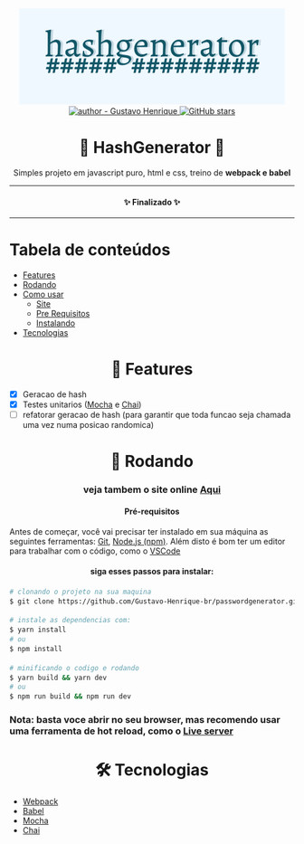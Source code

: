 <div align="center">
    <img src=".github/banner.png" alt="header projeto hashgenerator"/>
</div>

<div align="center">
    <a href="https://github.com/Gustavo-Henrique-br" >
        <img src="https://img.shields.io/badge/author-Gustavo%20Henrique-blue?style=for-the-badge" alt="author - Gustavo Henrique" />
    </a>
    <a href="https://github.com/Gustavo-Henrique-br/passwordgenerator/stargazers"><img alt="GitHub stars" src="https://img.shields.io/github/stars/Gustavo-Henrique-br/passwordgenerator?style=for-the-badge"></a>
</div>

<div align="center">
    <h1>🔐 HashGenerator 🔐</h1>
    <p>Simples projeto em javascript puro, html e css, treino de <b>webpack e babel</b></p>
</div>
<hr />

<div align="center">
    <h4>✨ Finalizado ✨</h4>
</div>

<hr />

Tabela de conteúdos
=================
<!--ts-->
   * [Features](#features)
   * [Rodando](#rodando)
   * [Como usar](#como-usar)
      * [Site](#deploy)
      * [Pre Requisitos](#pre-requisitos)
      * [Instalando](#install)
   * [Tecnologias](#techs)
<!--te-->

<div id="features" align="center">
    <h1>📰 Features</h1>
</div>

- [X] Geracao de hash
- [X] Testes unitarios ([Mocha](https://mochajs.org/) e [Chai](https://mochajs.org/))
- [ ] refatorar geracao de hash (para garantir que toda funcao seja chamada uma vez numa posicao randomica)

<div id="rodando" align="center">
    <h1>🎲 Rodando</h1>
</div>

<h3 align="center">veja tambem o site online <a id="deploy" alt="https://gustavo-henrique-br.github.io/passwordgenerator/" href="https://gustavo-henrique-br.github.io/passwordgenerator/">Aqui</a></h3>

<div id="pre-requisitos" align="center">
    <h4>Pré-requisitos</h4>
</div>

Antes de começar, você vai precisar ter instalado em sua máquina as seguintes ferramentas:
[Git](https://git-scm.com), [Node.js (npm)](https://nodejs.org/en/).
Além disto é bom ter um editor para trabalhar com o código, como o [VSCode](https://code.visualstudio.com/)

<div id="install" align="center">
    <h4>
        siga esses passos para instalar:
    </h4>
</div>

```bash
# clonando o projeto na sua maquina
$ git clone https://github.com/Gustavo-Henrique-br/passwordgenerator.git

# instale as dependencias com:
$ yarn install
# ou
$ npm install

# minificando o codigo e rodando
$ yarn build && yarn dev
# ou
$ npm run build && npm run dev
```

### Nota: basta voce abrir no seu browser, mas recomendo usar uma ferramenta de hot reload, como o [Live server](https://marketplace.visualstudio.com/items?itemName=ritwickdey.LiveServer)

<div id="techs" align="center">
    <h1>🛠 Tecnologias</h1>
</div>

- [Webpack](https://webpack.js.org/)
- [Babel](https://babeljs.io/)
- [Mocha](https://mochajs.org/)
- [Chai](https://mochajs.org/)